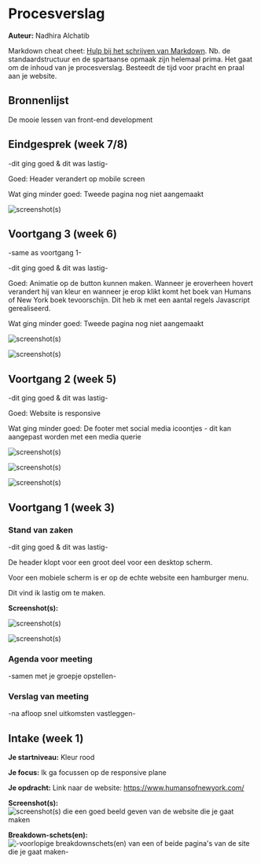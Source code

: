 # Procesverslag
**Auteur:** Nadhira Alchatib

Markdown cheat cheet: [Hulp bij het schrijven van Markdown](https://github.com/adam-p/markdown-here/wiki/Markdown-Cheatsheet). Nb. de standaardstructuur en de spartaanse opmaak zijn helemaal prima. Het gaat om de inhoud van je procesverslag. Besteedt de tijd voor pracht en praal aan je website.



## Bronnenlijst
De mooie lessen van front-end development



## Eindgesprek (week 7/8)

-dit ging goed & dit was lastig-

Goed: Header verandert op mobile screen

Wat ging minder goed: Tweede pagina nog niet aangemaakt

![screenshot(s)](images/SCREEN_MOBIEL4.png)


## Voortgang 3 (week 6)

-same as voortgang 1-

-dit ging goed & dit was lastig-

Goed: Animatie op de button kunnen maken. Wanneer je eroverheen hovert verandert hij van kleur en wanneer je erop klikt komt het boek van Humans of New York boek tevoorschijn. Dit heb ik met een aantal regels Javascript gerealiseerd. 

Wat ging minder goed: Tweede pagina nog niet aangemaakt

![screenshot(s)](images/DESKTOP_SCREEN3.png)

![screenshot(s)](images/DESKTOP_SCREEN4.png)


## Voortgang 2 (week 5)

-dit ging goed & dit was lastig-

Goed: Website is responsive

Wat ging minder goed: De footer met social media icoontjes - dit kan aangepast worden met een  media querie

![screenshot(s)](images/DESKTOP_SCREEN1.png)

![screenshot(s)](images/DESKTOP_SCREEN2.png)

![screenshot(s)](images/SCREEN_MOBIEL3.png)


## Voortgang 1 (week 3)

### Stand van zaken

-dit ging goed & dit was lastig-

De header klopt voor een groot deel voor een desktop scherm.

Voor een mobiele scherm is er op de echte website een hamburger menu.

Dit vind ik lastig om te maken.

**Screenshot(s):**

![screenshot(s)](images/SCREEN_MOBIEL1.png)

![screenshot(s)](images/SCREEN_MOBIEL2.png)



### Agenda voor meeting

-samen met je groepje opstellen-

### Verslag van meeting

-na afloop snel uitkomsten vastleggen-



## Intake (week 1)

**Je startniveau:** Kleur rood

**Je focus:** Ik ga focussen op de responsive plane

**Je opdracht:** Link naar de website: https://www.humansofnewyork.com/

**Screenshot(s):**
![screenshot(s) die een goed beeld geven van de website die je gaat maken](images/Screenshot_humansofNY.png)

**Breakdown-schets(en):** 
![-voorlopige breakdownschets(en) van een of beide pagina's van de site die je gaat maken-](images/breakdownschets.jpg)





